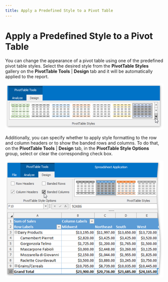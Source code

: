 ```yaml
---
title: Apply a Predefined Style to a Pivot Table
---
```

# Apply a Predefined Style to a Pivot Table
You can change the appearance of a pivot table using one of the predefined pivot table styles. Select the desired style from the **PivotTable Styles** gallery on the **PivotTable Tools** | **Design** tab and it will be automatically applied to the report.

![Spreadsheet_PivotTable_StyleGallery](../../../images/img126484.png)

Additionally, you can specify whether to apply style formatting to the row and column headers or to show the banded rows and columns. To do that, on the **PivotTable Tools** | **Design** tab, in the **PivotTable Style Options** group, select or clear the corresponding check box.

![Spreadsheet_PivotTable_TableStyleOptions](../../../images/img126500.png)